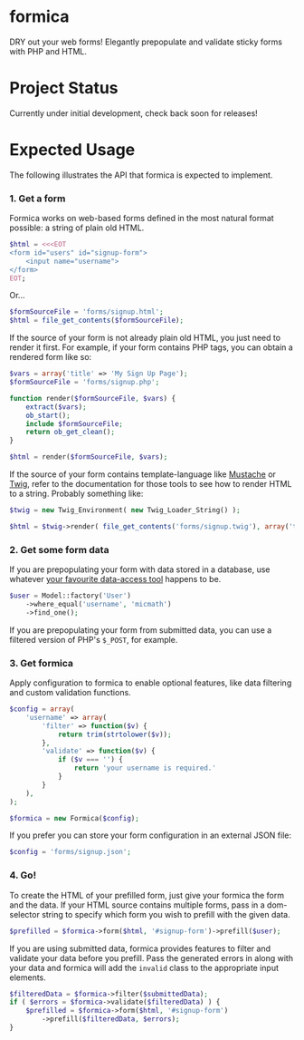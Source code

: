 formica
=======

DRY out your web forms! Elegantly prepopulate and validate sticky forms with PHP and HTML.

Project Status
==============

Currently under initial development, check back soon for releases!

Expected Usage
==============

The following illustrates the API that formica is expected to implement.

### 1. Get a form

Formica works on web-based forms defined in the most natural format possible: a string of plain old HTML.

```php
$html = <<<EOT
<form id="users" id="signup-form">
	<input name="username">
</form>
EOT;
```
Or...

```php
$formSourceFile = 'forms/signup.html';
$html = file_get_contents($formSourceFile);
```

If the source of your form is not already plain old HTML, you just need to render it first. For example, if your form contains PHP tags, you can obtain a rendered form like so:

```php
$vars = array('title' => 'My Sign Up Page');
$formSourceFile = 'forms/signup.php';

function render($formSourceFile, $vars) {
	extract($vars);
    ob_start();
    include $formSourceFile;
	return ob_get_clean();
}

$html = render($formSourceFile, $vars);
```

If the source of your form contains template-language like [Mustache](http://mustache.github.io/) or [Twig](http://twig.sensiolabs.org/doc/api.html), refer to the documentation for those tools to see how to render HTML to a string. Probably something like:

```php
$twig = new Twig_Environment( new Twig_Loader_String() );

$html = $twig->render( file_get_contents('forms/signup.twig'), array('title' => 'My Sign Up Page') );
```

### 2. Get some form data

If you are prepopulating your form with data stored in a database, use whatever [your favourite data-access tool](http://j4mie.github.io/idiormandparis/) happens to be.

```php
$user = Model::factory('User')
    ->where_equal('username', 'micmath')
    ->find_one();
```

If you are prepopulating your form from submitted data, you can use a filtered version of PHP's `$_POST`, for example.

### 3. Get formica

Apply configuration to formica to enable optional features, like data filtering and custom validation functions.

```php
$config = array(
	'username' => array(
		'filter' => function($v) {
			return trim(strtolower($v));
		},
		'validate' => function($v) {
			if ($v === '') {
				return 'your username is required.'			
			}
		}
	),
);

$formica = new Formica($config);
```

If you prefer you can store your form configuration in an external JSON file:

```php
$config = 'forms/signup.json';
```

### 4. Go!

To create the HTML of your prefilled form, just give your formica the form and the data. If your HTML source contains multiple forms, pass in a dom-selector string to specify which form you wish to prefill with the given data.

```php
$prefilled = $formica->form($html, '#signup-form')->prefill($user);
```

If you are using submitted data, formica provides features to filter and validate your data before you prefill. Pass the generated errors in along with your data and formica will add the `invalid` class to the appropriate input elements.


```php
$filteredData = $formica->filter($submittedData);
if ( $errors = $formica->validate($filteredData) ) {
    $prefilled = $formica->form($html, '#signup-form')
        ->prefill($filteredData, $errors);
}
```
